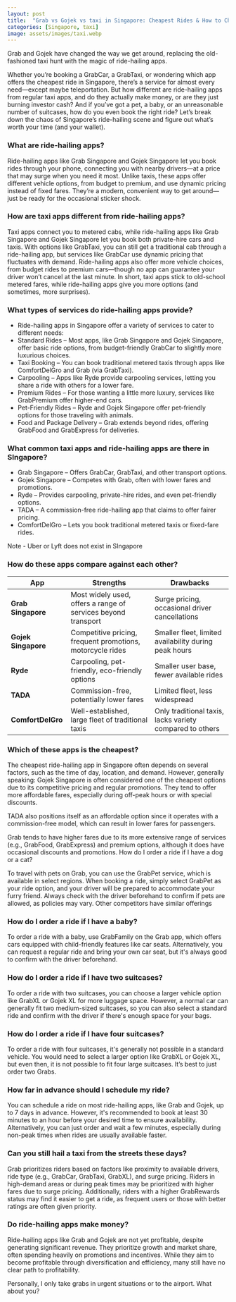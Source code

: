 ```yaml
---
layout: post
title:  "Grab vs Gojek vs taxi in Singapore: Cheapest Rides & How to Chooses"
categories: [Singapore, taxi]
image: assets/images/taxi.webp
---
```


Grab and Gojek have changed the way we get around, replacing the old-fashioned taxi hunt with the magic of ride-hailing apps.

Whether you’re booking a GrabCar, a GrabTaxi, or wondering which app offers the cheapest ride in Singapore, there’s a service for almost every need—except maybe teleportation. But how different are ride-hailing apps from regular taxi apps, and do they actually make money, or are they just burning investor cash? And if you’ve got a pet, a baby, or an unreasonable number of suitcases, how do you even book the right ride? Let’s break down the chaos of Singapore’s ride-hailing scene and figure out what’s worth your time (and your wallet).

### What are ride-hailing apps?

Ride-hailing apps like Grab Singapore and Gojek Singapore let you book rides through your phone, connecting you with nearby drivers—at a price that may surge when you need it most. Unlike taxis, these apps offer different vehicle options, from budget to premium, and use dynamic pricing instead of fixed fares. They’re a modern, convenient way to get around—just be ready for the occasional sticker shock.

### How are taxi apps different from ride-hailing apps?

Taxi apps connect you to metered cabs, while ride-hailing apps like Grab Singapore and Gojek Singapore let you book both private-hire cars and taxis. With options like GrabTaxi, you can still get a traditional cab through a ride-hailing app, but services like GrabCar use dynamic pricing that fluctuates with demand. Ride-hailing apps also offer more vehicle choices, from budget rides to premium cars—though no app can guarantee your driver won’t cancel at the last minute. In short, taxi apps stick to old-school metered fares, while ride-hailing apps give you more options (and sometimes, more surprises).

### What types of services do ride-hailing apps provide?

+ Ride-hailing apps in Singapore offer a variety of services to cater to different needs:
+ Standard Rides – Most apps, like Grab Singapore and Gojek Singapore, offer basic ride options, from budget-friendly GrabCar to slightly more luxurious choices.
+ Taxi Booking – You can book traditional metered taxis through apps like ComfortDelGro and Grab (via GrabTaxi).
+ Carpooling – Apps like Ryde provide carpooling services, letting you share a ride with others for a lower fare.
+ Premium Rides – For those wanting a little more luxury, services like GrabPremium offer higher-end cars.
+ Pet-Friendly Rides – Ryde and Gojek Singapore offer pet-friendly options for those traveling with animals.
+ Food and Package Delivery – Grab extends beyond rides, offering GrabFood and GrabExpress for deliveries.

### What common taxi apps and ride-hailing apps are there in SIngapore?

+ Grab Singapore – Offers GrabCar, GrabTaxi, and other transport options.
+ Gojek Singapore – Competes with Grab, often with lower fares and promotions.
+ Ryde – Provides carpooling, private-hire rides, and even pet-friendly options.
+ TADA – A commission-free ride-hailing app that claims to offer fairer pricing.
+ ComfortDelGro – Lets you book traditional metered taxis or fixed-fare rides.

Note - Uber or Lyft does not exist in SIngapore

### How do these apps compare against each other?

| **App**              | **Strengths**                                              | **Drawbacks**                                           |
|----------------------|------------------------------------------------------------|--------------------------------------------------------|
| **Grab Singapore**    | Most widely used, offers a range of services beyond transport | Surge pricing, occasional driver cancellations        |
| **Gojek Singapore**   | Competitive pricing, frequent promotions, motorcycle rides  | Smaller fleet, limited availability during peak hours |
| **Ryde**              | Carpooling, pet-friendly, eco-friendly options             | Smaller user base, fewer available rides              |
| **TADA**              | Commission-free, potentially lower fares                    | Limited fleet, less widespread                        |
| **ComfortDelGro**     | Well-established, large fleet of traditional taxis         | Only traditional taxis, lacks variety compared to others |

### Which of these apps is the cheapest?

The cheapest ride-hailing app in Singapore often depends on several factors, such as the time of day, location, and demand. However, generally speaking:
Gojek Singapore is often considered one of the cheapest options due to its competitive pricing and regular promotions. They tend to offer more affordable fares, especially during off-peak hours or with special discounts.

TADA also positions itself as an affordable option since it operates with a commission-free model, which can result in lower fares for passengers.

Grab tends to have higher fares due to its more extensive range of services (e.g., GrabFood, GrabExpress) and premium options, although it does have occasional discounts and promotions.
How do I order a ride if I have a dog or a cat?

To travel with pets on Grab, you can use the GrabPet service, which is available in select regions. When booking a ride, simply select GrabPet as your ride option, and your driver will be prepared to accommodate your furry friend. Always check with the driver beforehand to confirm if pets are allowed, as policies may vary. Other competitors have similar offerings

### How do I order a ride if I have a baby?

To order a ride with a baby, use GrabFamily on the Grab app, which offers cars equipped with child-friendly features like car seats. Alternatively, you can request a regular ride and bring your own car seat, but it's always good to confirm with the driver beforehand.

### How do I order a ride if I have two suitcases?

To order a ride with two suitcases, you can choose a larger vehicle option like GrabXL or Gojek XL for more luggage space. However, a normal car can generally fit two medium-sized suitcases, so you can also select a standard ride and confirm with the driver if there's enough space for your bags.

### How do I order a ride if I have four suitcases?

To order a ride with four suitcases, it's generally not possible in a standard vehicle. You would need to select a larger option like GrabXL or Gojek XL, but even then, it is not possible to fit four large suitcases. It’s best to just order two Grabs. 

### How far in advance should I schedule my ride?

You can schedule a ride on most ride-hailing apps, like Grab and Gojek, up to 7 days in advance. However, it's recommended to book at least 30 minutes to an hour before your desired time to ensure availability. Alternatively, you can just order and wait a few minutes, especially during non-peak times when rides are usually available faster.

### Can you still hail a taxi from the streets these days?

Grab prioritizes riders based on factors like proximity to available drivers, ride type (e.g., GrabCar, GrabTaxi, GrabXL), and surge pricing. Riders in high-demand areas or during peak times may be prioritized with higher fares due to surge pricing. Additionally, riders with a higher GrabRewards status may find it easier to get a ride, as frequent users or those with better ratings are often given priority.

### Do ride-hailing apps make money?

Ride-hailing apps like Grab and Gojek are not yet profitable, despite generating significant revenue. They prioritize growth and market share, often spending heavily on promotions and incentives. While they aim to become profitable through diversification and efficiency, many still have no clear path to profitability.

Personally, I only take grabs in urgent situations or to the airport. What about you?
